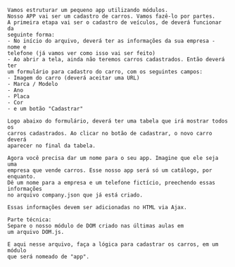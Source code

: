    Vamos estruturar um pequeno app utilizando módulos.
    Nosso APP vai ser um cadastro de carros. Vamos fazê-lo por partes.
    A primeira etapa vai ser o cadastro de veículos, de deverá funcionar da
    seguinte forma:
    - No início do arquivo, deverá ter as informações da sua empresa - nome e
    telefone (já vamos ver como isso vai ser feito)
    - Ao abrir a tela, ainda não teremos carros cadastrados. Então deverá ter
    um formulário para cadastro do carro, com os seguintes campos:
    - Imagem do carro (deverá aceitar uma URL)
    - Marca / Modelo
    - Ano
    - Placa
    - Cor
    - e um botão "Cadastrar"

    Logo abaixo do formulário, deverá ter uma tabela que irá mostrar todos os
    carros cadastrados. Ao clicar no botão de cadastrar, o novo carro deverá
    aparecer no final da tabela.

    Agora você precisa dar um nome para o seu app. Imagine que ele seja uma
    empresa que vende carros. Esse nosso app será só um catálogo, por enquanto.
    Dê um nome para a empresa e um telefone fictício, preechendo essas informações
    no arquivo company.json que já está criado.

    Essas informações devem ser adicionadas no HTML via Ajax.

    Parte técnica:
    Separe o nosso módulo de DOM criado nas últimas aulas em
    um arquivo DOM.js.

    E aqui nesse arquivo, faça a lógica para cadastrar os carros, em um módulo
    que será nomeado de "app".
